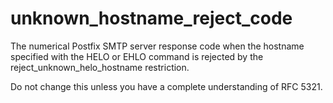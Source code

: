# unknown_hostname_reject_code 


The numerical Postfix SMTP server response code when the hostname
specified with the HELO or EHLO command is rejected by the
reject_unknown_helo_hostname restriction.



Do not change this unless you have a complete understanding of RFC 5321.




